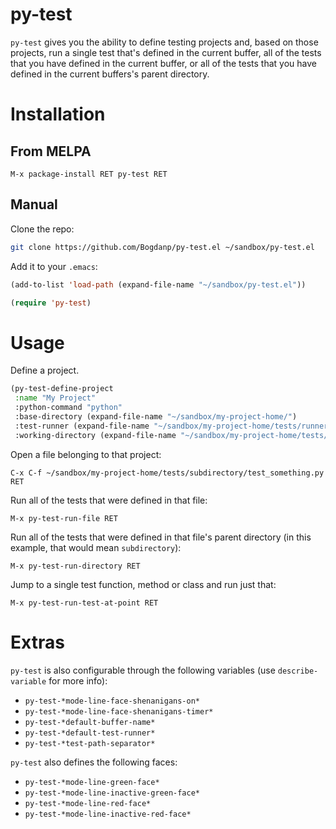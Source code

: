 # py-test

`py-test` gives you the ability to define testing projects and, based
on those projects, run a single test that's defined in the current
buffer, all of the tests that you have defined in the current buffer, or
all of the tests that you have defined in the current buffers's parent
directory.

# Installation

## From MELPA

    M-x package-install RET py-test RET

## Manual

Clone the repo:

```sh
git clone https://github.com/Bogdanp/py-test.el ~/sandbox/py-test.el
```

Add it to your `.emacs`:

```lisp
(add-to-list 'load-path (expand-file-name "~/sandbox/py-test.el"))

(require 'py-test)
```

# Usage

Define a project.

```lisp
(py-test-define-project
 :name "My Project"
 :python-command "python"
 :base-directory (expand-file-name "~/sandbox/my-project-home/")
 :test-runner (expand-file-name "~/sandbox/my-project-home/tests/runner.py")
 :working-directory (expand-file-name "~/sandbox/my-project-home/tests/"))
```

Open a file belonging to that project:

    C-x C-f ~/sandbox/my-project-home/tests/subdirectory/test_something.py RET

Run all of the tests that were defined in that file:

    M-x py-test-run-file RET

Run all of the tests that were defined in that file's parent directory
(in this example, that would mean `subdirectory`):

    M-x py-test-run-directory RET

Jump to a single test function, method or class and run just that:

    M-x py-test-run-test-at-point RET

# Extras

`py-test` is also configurable through the following variables (use
`describe-variable` for more info):

  * `py-test-*mode-line-face-shenanigans-on*`
  * `py-test-*mode-line-face-shenanigans-timer*`
  * `py-test-*default-buffer-name*`
  * `py-test-*default-test-runner*`
  * `py-test-*test-path-separator*`

`py-test` also defines the following faces:

  * `py-test-*mode-line-green-face*`
  * `py-test-*mode-line-inactive-green-face*`
  * `py-test-*mode-line-red-face*`
  * `py-test-*mode-line-inactive-red-face*`

